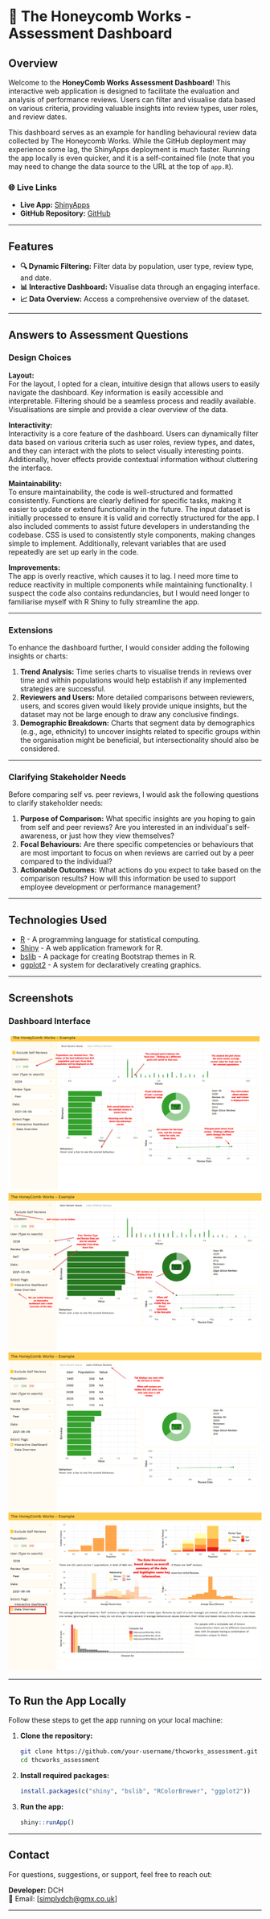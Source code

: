 # 🌟 The Honeycomb Works - Assessment Dashboard

## Overview

Welcome to the **HoneyComb Works Assessment Dashboard**! This interactive web application is designed to facilitate the evaluation and analysis of performance reviews. Users can filter and visualise data based on various criteria, providing valuable insights into review types, user roles, and review dates.

This dashboard serves as an example for handling behavioural review data collected by The Honeycomb Works. While the GitHub deployment may experience some lag, the ShinyApps deployment is much faster. Running the app locally is even quicker, and it is a self-contained file (note that you may need to change the data source to the URL at the top of `app.R`).

### 🌐 Live Links
- **Live App:** [ShinyApps](https://simplydch.shinyapps.io/thcworks_assessement/)
- **GitHub Repository:** [GitHub](https://simplydch.github.io/thcworks_assessment/)

---

## Features

- **🔍 Dynamic Filtering:** Filter data by population, user type, review type, and date.
- **📊 Interactive Dashboard:** Visualise data through an engaging interface.
- **📈 Data Overview:** Access a comprehensive overview of the dataset.

---

## Answers to Assessment Questions

### Design Choices
**Layout:**  
For the layout, I opted for a clean, intuitive design that allows users to easily navigate the dashboard. Key information is easily accessible and interpretable. Filtering should be a seamless process and readily available. Visualisations are simple and provide a clear overview of the data.

**Interactivity:**  
Interactivity is a core feature of the dashboard. Users can dynamically filter data based on various criteria such as user roles, review types, and dates, and they can interact with the plots to select visually interesting points. Additionally, hover effects provide contextual information without cluttering the interface.

**Maintainability:**  
To ensure maintainability, the code is well-structured and formatted consistently. Functions are clearly defined for specific tasks, making it easier to update or extend functionality in the future. The input dataset is initially processed to ensure it is valid and correctly structured for the app. I also included comments to assist future developers in understanding the codebase. CSS is used to consistently style components, making changes simple to implement. Additionally, relevant variables that are used repeatedly are set up early in the code.

**Improvements:**  
The app is overly reactive, which causes it to lag. I need more time to reduce reactivity in multiple components while maintaining functionality. I suspect the code also contains redundancies, but I would need longer to familiarise myself with R Shiny to fully streamline the app.

---

### Extensions
To enhance the dashboard further, I would consider adding the following insights or charts:

1. **Trend Analysis:** Time series charts to visualise trends in reviews over time and within populations would help establish if any implemented strategies are successful.
2. **Reviewers and Users:** More detailed comparisons between reviewers, users, and scores given would likely provide unique insights, but the dataset may not be large enough to draw any conclusive findings.
3. **Demographic Breakdown:** Charts that segment data by demographics (e.g., age, ethnicity) to uncover insights related to specific groups within the organisation might be beneficial, but intersectionality should also be considered.


---

### Clarifying Stakeholder Needs
Before comparing self vs. peer reviews, I would ask the following questions to clarify stakeholder needs:

1. **Purpose of Comparison:** What specific insights are you hoping to gain from self and peer reviews? Are you interested in an individual's self-awareness, or just how they view themselves?
2. **Focal Behaviours:** Are there specific competencies or behaviours that are most important to focus on when reviews are carried out by a peer compared to the individual?
3. **Actionable Outcomes:** What actions do you expect to take based on the comparison results? How will this information be used to support employee development or performance management?

---

## Technologies Used

- [R](https://www.r-project.org/) - A programming language for statistical computing.
- [Shiny](https://shiny.posit.co/) - A web application framework for R.
- [bslib](https://rstudio.github.io/bslib/) - A package for creating Bootstrap themes in R.
- [ggplot2](https://ggplot2.tidyverse.org/) - A system for declaratively creating graphics.

---

## Screenshots

### Dashboard Interface

![Dashboard Screen Shot 1](./screenshots/screentshot_01.png) 
![Dashboard Screen Shot 2](./screenshots/screentshot_02.png) 
![Dashboard Screen Shot 3](./screenshots/screentshot_03.png) 
![Dashboard Screen Shot 4](./screenshots/screentshot_04.png) 

---

## To Run the App Locally

Follow these steps to get the app running on your local machine:

1. **Clone the repository:**
    ```bash
    git clone https://github.com/your-username/thcworks_assessment.git
    cd thcworks_assessment
    ```

2. **Install required packages:**
    ```r
    install.packages(c("shiny", "bslib", "RColorBrewer", "ggplot2"))
    ```

3. **Run the app:**
    ```r
    shiny::runApp()
    ```

---

## Contact

For questions, suggestions, or support, feel free to reach out:

**Developer:** DCH  
📧 Email: [simplydch@gmx.co.uk]  

---
